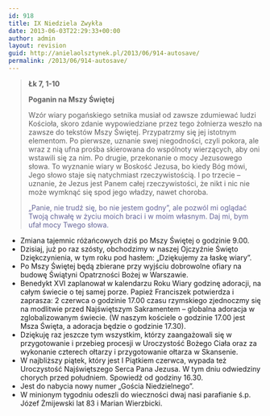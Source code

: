 ```yaml
---
id: 918
title: IX Niedziela Zwykła
date: 2013-06-03T22:29:33+00:00
author: admin
layout: revision
guid: http://anielaolsztynek.pl/2013/06/914-autosave/
permalink: /2013/06/914-autosave/
---
```

> **Łk 7, 1-10**
> 
> **Poganin na Mszy Świętej**
> 
> Wzór wiary pogańskiego setnika musiał od zawsze zdumiewać ludzi Kościoła, skoro zdanie wypowiedziane przez tego żołnierza weszło na zawsze do tekstów Mszy Świętej. Przypatrzmy się jej istotnym elementom. Po pierwsze, uznanie swej niegodności, czyli pokora, ale wraz z nią ufna prośba skierowana do wspólnoty wierzących, aby oni wstawili się za nim. Po drugie, przekonanie o mocy Jezusowego słowa. To wyznanie wiary w Boskość Jezusa, bo kiedy Bóg mówi, Jego słowo staje się natychmiast rzeczywistością. I po trzecie &#8211; uznanie, że Jezus jest Panem całej rzeczywistości, że nikt i nic nie może wymknąć się spod jego władzy, nawet choroba.
> 
> <span style="color: #666699;">&#8222;Panie, nie trudź się, bo nie jestem godny&#8221;, ale pozwól mi oglądać Twoją chwałę w życiu moich braci i w moim własnym. Daj mi, bym ufał mocy Twego słowa.</span>

  * Zmiana tajemnic różańcowych dziś po Mszy Świętej o godzinie 9.00.
  * Dzisiaj, już po raz szósty, obchodzimy w naszej Ojczyźnie Święto Dziękczynienia, w tym roku pod hasłem: &#8222;Dziękujemy za łaskę wiary&#8221;.
  * Po Mszy Świętej będą zbierane przy wyjściu dobrowolne ofiary na budowę Świątyni Opatrzności Bożej w Warszawie.
  * Benedykt XVI zaplanował w kalendarzu Roku Wiary godzinę adoracji, na całym świecie o tej samej porze. Papież Franciszek potwierdza i zaprasza: 2 czerwca o godzinie 17.00 czasu rzymskiego zjednoczmy się na modlitwie przed Najświętszym Sakramentem &#8211; globalna adoracja w zglobalizowanym świecie. (W naszym kościele o godzinie 17.00 jest Msza Święta, a adoracja będzie o godzinie 17.30).
  * Dziękuję raz jeszcze tym wszystkim, którzy zaangażowali się w przygotowanie i przebieg procesji w Uroczystość Bożego Ciała oraz za wykonanie czterech ołtarzy i przygotowanie ołtarza w Skansenie.
  * W najbliższy piątek, który jest I Piątkiem czerwca, wypada też Uroczystość Najświętszego Serca Pana Jezusa. W tym dniu odwiedziny chorych przed południem. Spowiedź od godziny 16.30.
  * Jest do nabycia nowy numer &#8222;Gościa Niedzielnego&#8221;.
  * W minionym tygodniu odeszli do wieczności dwaj nasi parafianie ś.p. Józef Żmijewski lat 83 i Marian Wierzbicki.